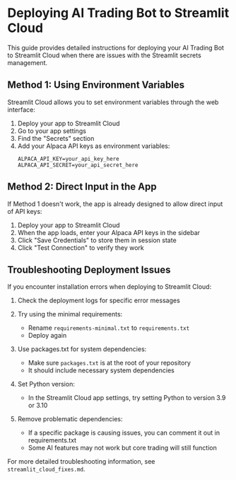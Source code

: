 # Deploying AI Trading Bot to Streamlit Cloud

This guide provides detailed instructions for deploying your AI Trading Bot to Streamlit Cloud when there are issues with the Streamlit secrets management.

## Method 1: Using Environment Variables

Streamlit Cloud allows you to set environment variables through the web interface:

1. Deploy your app to Streamlit Cloud
2. Go to your app settings
3. Find the "Secrets" section
4. Add your Alpaca API keys as environment variables:
   ```
   ALPACA_API_KEY=your_api_key_here
   ALPACA_API_SECRET=your_api_secret_here
   ```

## Method 2: Direct Input in the App

If Method 1 doesn't work, the app is already designed to allow direct input of API keys:

1. Deploy your app to Streamlit Cloud
2. When the app loads, enter your Alpaca API keys in the sidebar
3. Click "Save Credentials" to store them in session state
4. Click "Test Connection" to verify they work

## Troubleshooting Deployment Issues

If you encounter installation errors when deploying to Streamlit Cloud:

1. Check the deployment logs for specific error messages

2. Try using the minimal requirements:
   - Rename `requirements-minimal.txt` to `requirements.txt`
   - Deploy again

3. Use packages.txt for system dependencies:
   - Make sure `packages.txt` is at the root of your repository
   - It should include necessary system dependencies

4. Set Python version:
   - In the Streamlit Cloud app settings, try setting Python to version 3.9 or 3.10

5. Remove problematic dependencies:
   - If a specific package is causing issues, you can comment it out in requirements.txt
   - Some AI features may not work but core trading will still function

For more detailed troubleshooting information, see `streamlit_cloud_fixes.md`.